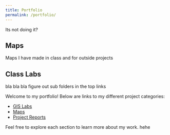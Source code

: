 ```yaml
---
title: Portfolio
permalink: /portfolio/
---
```

Its not doing it?
## Maps
Maps I have made in class and for outside projects

## Class Labs
bla bla bla
figure out sub folders in the top links

Welcome to my portfolio! Below are links to my different project categories:

- [GIS Labs](/labs/)
- [Maps](/portfolio/maps/)
- [Project Reports](/portfolio/reports/)

Feel free to explore each section to learn more about my work.
hehe

